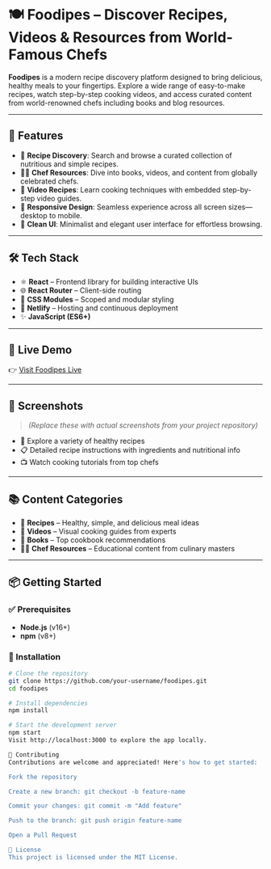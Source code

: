 # 🍽️ Foodipes – Discover Recipes, Videos & Resources from World-Famous Chefs

**Foodipes** is a modern recipe discovery platform designed to bring delicious, healthy meals to your fingertips. Explore a wide range of easy-to-make recipes, watch step-by-step cooking videos, and access curated content from world-renowned chefs including books and blog resources.

---

## 🌟 Features

- 🔎 **Recipe Discovery**: Search and browse a curated collection of nutritious and simple recipes.
- 🧑‍🍳 **Chef Resources**: Dive into books, videos, and content from globally celebrated chefs.
- 🎥 **Video Recipes**: Learn cooking techniques with embedded step-by-step video guides.
- 📱 **Responsive Design**: Seamless experience across all screen sizes—desktop to mobile.
- 🎨 **Clean UI**: Minimalist and elegant user interface for effortless browsing.

---

## 🛠️ Tech Stack

- ⚛️ **React** – Frontend library for building interactive UIs
- 🌐 **React Router** – Client-side routing
- 🎨 **CSS Modules** – Scoped and modular styling
- 🚀 **Netlify** – Hosting and continuous deployment
- ✨ **JavaScript (ES6+)**

---

## 🚀 Live Demo

👉 [Visit Foodipes Live](https://foodipes.netlify.app/)

---

## 📸 Screenshots

> *(Replace these with actual screenshots from your project repository)*

- 🍲 Explore a variety of healthy recipes  
- 📋 Detailed recipe instructions with ingredients and nutritional info  
- 📺 Watch cooking tutorials from top chefs  

---

## 📚 Content Categories

- 🥗 **Recipes** – Healthy, simple, and delicious meal ideas  
- 🎥 **Videos** – Visual cooking guides from experts  
- 📖 **Books** – Top cookbook recommendations  
- 👨‍🍳 **Chef Resources** – Educational content from culinary masters  

---

## 📦 Getting Started

### ✅ Prerequisites

- **Node.js** (v16+)
- **npm** (v8+)

### 🔧 Installation

```bash
# Clone the repository
git clone https://github.com/your-username/foodipes.git
cd foodipes

# Install dependencies
npm install

# Start the development server
npm start
Visit http://localhost:3000 to explore the app locally.

🤝 Contributing
Contributions are welcome and appreciated! Here's how to get started:

Fork the repository

Create a new branch: git checkout -b feature-name

Commit your changes: git commit -m "Add feature"

Push to the branch: git push origin feature-name

Open a Pull Request

📝 License
This project is licensed under the MIT License.

